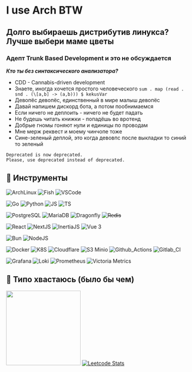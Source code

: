 # I use Arch BTW

## Долго выбираешь дистрибутив линукса? Лучше выбери маме цветы

### Адепт Trunk Based Development и это не обсуждается

**_Кто ты без синтаксического анализатора?_**

- CDD - Cannabis-driven development
- Знаете, иногда хочется простого человеческого `sum . map (read . snd . (\[a,b] -> (a,b))) $ kekusVar`
- Девопёс девопёс, единственный в мире малыш девопёс
- Давай напишем дискорд бота, а потом пообнимаемся
- Если ничего не деплоить - ничего не будет падать
- Не будешь читать книжки - попадёшь во вротенд
- Добрые гномы гоняют нули и единицы по проводам
- Мне мерж реквест и моему чинчопе тоже
- Сине-зеленый деплой, это когда девовпс после выкладки то синий то зеленый


```
Deprecated is now deprecated. 
Please, use deprecated instead of deprecated.
```

## 🔧 Инструменты

![ArchLinux](https://img.shields.io/badge/OS-Arch_Linux-informational?style=for-the-badge&logo=archlinux&logoColor=BD93F9&color=f2e9c2&labelColor=282A36)
![Fish](https://img.shields.io/badge/Shell-Fish-informational?style=for-the-badge&logo=gnu-bash&logoColor=BD93F9&color=f2e9c2&labelColor=282A36)
![VSCode](https://img.shields.io/badge/Editor-VSCode-informational?style=for-the-badge&logo=visualstudiocode&logoColor=BD93F9&color=f2e9c2&labelColor=282A36)

![Go](https://img.shields.io/badge/Lang-Go-informational?style=for-the-badge&logo=go&logoColor=BD93F9&color=f2e9c2&labelColor=282A36)
![Python](https://img.shields.io/badge/Lang-Python-informational?style=for-the-badge&logo=python&logoColor=BD93F9&color=f2e9c2&labelColor=282A36)
![JS](https://img.shields.io/badge/Lang-JavaScript-informational?style=for-the-badge&logo=javascript&logoColor=BD93F9&color=f2e9c2&labelColor=282A36)
![TS](https://img.shields.io/badge/Lang-TypeScript-informational?style=for-the-badge&logo=typescript&logoColor=BD93F9&color=f2e9c2&labelColor=282A36)
<!-- ![PHP](https://img.shields.io/badge/Lang-PHP-informational?style=for-the-badge&logo=php&logoColor=BD93F9&color=f2e9c2&labelColor=282A36) -->

![PostgreSQL](https://img.shields.io/badge/Data-PostgreSQL-informational?style=for-the-badge&logo=postgresql&logoColor=BD93F9&color=f2e9c2&labelColor=282A36)
![MariaDB](https://img.shields.io/badge/Data-MariaDB-informational?style=for-the-badge&logo=mariadb&logoColor=BD93F9&color=f2e9c2&labelColor=282A36)
![Dragonfly](https://img.shields.io/badge/Data-Dragonfly-informational?style=for-the-badge&logo=amazondynamodb&logoColor=BD93F9&color=f2e9c2&labelColor=282A36)
~~![Redis](https://img.shields.io/badge/Data-Redis-informational?style=for-the-badge&logo=redis&logoColor=BD93F9&color=f2e9c2&labelColor=282A36)~~

![React](https://img.shields.io/badge/Technology-React-informational?style=for-the-badge&logo=React&logoColor=BD93F9&color=f2e9c2&labelColor=282A36)
![NextJS](https://img.shields.io/badge/Technology-NextJS-informational?style=for-the-badge&logo=nextdotjs&logoColor=BD93F9&color=f2e9c2&labelColor=282A36)
![InertiaJS](https://img.shields.io/badge/Technology-Inertia_JS-informational?style=for-the-badge&logo=inertia&logoColor=BD93F9&color=f2e9c2&labelColor=282A36)
![Vue 3](https://img.shields.io/badge/Technology-Vue_3-informational?style=for-the-badge&logo=vuedotjs&logoColor=BD93F9&color=f2e9c2&labelColor=282A36)
<!-- ![Laravel](https://img.shields.io/badge/Technology-Laravel-informational?style=for-the-badge&logo=laravel&logoColor=BD93F9&color=f2e9c2&labelColor=282A36) -->

![Bun](https://img.shields.io/badge/Technology-Bun-informational?style=for-the-badge&logo=bun&logoColor=BD93F9&color=f2e9c2&labelColor=282A36)
![NodeJS](https://img.shields.io/badge/Technology-NodeJS-informational?style=for-the-badge&logo=nodedotjs&logoColor=BD93F9&color=f2e9c2&labelColor=282A36)

<!-- ![Make](https://img.shields.io/badge/Tooling-Make-informational?style=for-the-badge&logo=cmake&logoColor=BD93F9&color=f2e9c2&labelColor=282A36) -->
<!-- ![Obsidian](https://img.shields.io/badge/Tooling-Obsidian-informational?style=for-the-badge&logo=obsidian&logoColor=BD93F9&color=f2e9c2&labelColor=282A36) -->
<!-- ![Ansible](https://img.shields.io/badge/Tooling-Ansible-informational?style=for-the-badge&logo=ansible&logoColor=BD93F9&color=f2e9c2&labelColor=282A36) -->
<!-- ![KeepassXC](https://img.shields.io/badge/Tooling-KeepassXC-informational?style=for-the-badge&logo=keepassxc&logoColor=BD93F9&color=f2e9c2&labelColor=282A36) -->

![Docker](https://img.shields.io/badge/Infrastructure-Docker-informational?style=for-the-badge&logo=docker&logoColor=BD93F9&color=f2e9c2&labelColor=282A36)
![K8S](https://img.shields.io/badge/Infrastructure-Kubernetes-informational?style=for-the-badge&logo=kubernetes&logoColor=BD93F9&color=f2e9c2&labelColor=282A36)
![Cloudflare](https://img.shields.io/badge/Infrastructure-Cloudflare-informational?style=for-the-badge&logo=cloudflare&logoColor=BD93F9&color=f2e9c2&labelColor=282A36)
![S3 Minio](https://img.shields.io/badge/Infrastructure-S3_Minio-informational?style=for-the-badge&logo=minio&logoColor=BD93F9&color=f2e9c2&labelColor=282A36)
![Github_Actions](https://img.shields.io/badge/Infrastructure-GithubActions-informational?style=for-the-badge&logo=githubactions&logoColor=BD93F9&color=f2e9c2&labelColor=282A36)
![Gitlab_CI](https://img.shields.io/badge/Infrastructure-Gitlab_CI-informational?style=for-the-badge&logo=gitlab&logoColor=BD93F9&color=f2e9c2&labelColor=282A36)

![Grafana](https://img.shields.io/badge/Monitoring-Grafana-informational?style=for-the-badge&logo=grafana&logoColor=BD93F9&color=f2e9c2&labelColor=282A36)
![Loki](https://img.shields.io/badge/Monitoring-Loki-informational?style=for-the-badge&logo=logstash&logoColor=BD93F9&color=f2e9c2&labelColor=282A36)
![Prometheus](https://img.shields.io/badge/Monitoring-Prometheus-informational?style=for-the-badge&logo=prometheus&logoColor=BD93F9&color=f2e9c2&labelColor=282A36)
![Victoria Metrics](https://img.shields.io/badge/Monitoring-Victoria_Metrics-informational?style=for-the-badge&logo=victoriametrics&logoColor=BD93F9&color=f2e9c2&labelColor=282A36)

## 👀 Типо хвастаюсь (было бы чем)

<img height="202px" src="https://github-readme-stats.vercel.app/api/top-langs/?username=arsolitt&hide=html&hide_title=true&hide_border=true&layout=compact&langs_count=8&exclude_repo=,Redventures-Movie-Quotes&theme=dark&text_color=010101&bg_color=fff9dd&show_icons=true"/> [![Leetcode Stats](https://leetcard.jacoblin.cool/Arsolitt?border=0&radius=5&theme=forest)](https://leetcode.com/Arsolitt)
